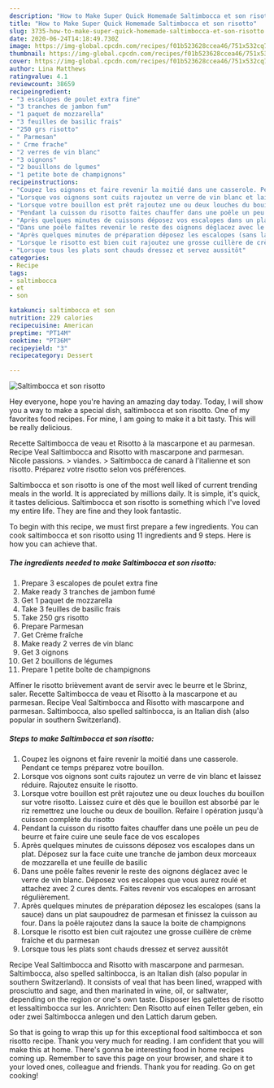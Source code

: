 ```yaml
---
description: "How to Make Super Quick Homemade Saltimbocca et son risotto"
title: "How to Make Super Quick Homemade Saltimbocca et son risotto"
slug: 3735-how-to-make-super-quick-homemade-saltimbocca-et-son-risotto
date: 2020-06-24T14:18:49.730Z
image: https://img-global.cpcdn.com/recipes/f01b523628ccea46/751x532cq70/saltimbocca-et-son-risotto-photo-principale-de-la-recette.jpg
thumbnail: https://img-global.cpcdn.com/recipes/f01b523628ccea46/751x532cq70/saltimbocca-et-son-risotto-photo-principale-de-la-recette.jpg
cover: https://img-global.cpcdn.com/recipes/f01b523628ccea46/751x532cq70/saltimbocca-et-son-risotto-photo-principale-de-la-recette.jpg
author: Lina Matthews
ratingvalue: 4.1
reviewcount: 38659
recipeingredient:
- "3 escalopes de poulet extra fine"
- "3 tranches de jambon fum"
- "1 paquet de mozzarella"
- "3 feuilles de basilic frais"
- "250 grs risotto"
- " Parmesan"
- " Crme frache"
- "2 verres de vin blanc"
- "3 oignons"
- "2 bouillons de lgumes"
- "1 petite bote de champignons"
recipeinstructions:
- "Coupez les oignons et faire revenir la moitié dans une casserole. Pendant ce temps préparez votre bouillon."
- "Lorsque vos oignons sont cuits rajoutez un verre de vin blanc et laissez réduire. Rajoutez ensuite le risotto."
- "Lorsque votre bouillon est prêt rajoutez une ou deux louches du bouillon sur votre risotto. Laissez cuire et dès que le bouillon est absorbé par le riz remettrez une louche ou deux de bouillon. Refaire l opération jusqu&#39;à cuisson complète du risotto"
- "Pendant la cuisson du risotto faites chauffer dans une poêle un peu de beurre et faire cuire une seule face de vos escalopes"
- "Après quelques minutes de cuissons déposez vos escalopes dans un plat. Déposez sur la face cuite une tranche de jambon deux morceaux de mozzarella et une feuille de basilic"
- "Dans une poêle faîtes revenir le reste des oignons déglacez avec le verre de vin blanc. Déposez vos escalopes que vous aurez roulé et attachez avec 2 cures dents. Faites revenir vos escalopes en arrosant régulièrement."
- "Après quelques minutes de préparation déposez les escalopes (sans la sauce) dans un plat saupoudrez de parmesan et finissez la cuisson au four. Dans la poêle rajoutez dans la sauce la boite de champignons"
- "Lorsque le risotto est bien cuit rajoutez une grosse cuillère de crème fraîche et du parmesan"
- "Lorsque tous les plats sont chauds dressez et servez aussitôt"
categories:
- Recipe
tags:
- saltimbocca
- et
- son

katakunci: saltimbocca et son 
nutrition: 229 calories
recipecuisine: American
preptime: "PT14M"
cooktime: "PT36M"
recipeyield: "3"
recipecategory: Dessert

---
```



![Saltimbocca et son risotto](https://img-global.cpcdn.com/recipes/f01b523628ccea46/751x532cq70/saltimbocca-et-son-risotto-photo-principale-de-la-recette.jpg)

Hey everyone, hope you're having an amazing day today. Today, I will show you a way to make a special dish, saltimbocca et son risotto. One of my favorites food recipes. For mine, I am going to make it a bit tasty. This will be really delicious.

Recette Saltimbocca de veau et Risotto à la mascarpone et au parmesan. Recipe Veal Saltimbocca and Risotto with mascarpone and parmesan. Nicole passions. &gt; viandes. &gt; Saltimbocca de canard à l&#39;italienne et son risotto. Préparez votre risotto selon vos préférences.

Saltimbocca et son risotto is one of the most well liked of current trending meals in the world. It is appreciated by millions daily. It is simple, it's quick, it tastes delicious. Saltimbocca et son risotto is something which I've loved my entire life. They are fine and they look fantastic.


To begin with this recipe, we must first prepare a few ingredients. You can cook saltimbocca et son risotto using 11 ingredients and 9 steps. Here is how you can achieve that.

<!--inarticleads1-->

##### The ingredients needed to make Saltimbocca et son risotto:

1. Prepare 3 escalopes de poulet extra fine
1. Make ready 3 tranches de jambon fumé
1. Get 1 paquet de mozzarella
1. Take 3 feuilles de basilic frais
1. Take 250 grs risotto
1. Prepare  Parmesan
1. Get  Crème fraîche
1. Make ready 2 verres de vin blanc
1. Get 3 oignons
1. Get 2 bouillons de légumes
1. Prepare 1 petite boîte de champignons


Affiner le risotto brièvement avant de servir avec le beurre et le Sbrinz, saler. Recette Saltimbocca de veau et Risotto à la mascarpone et au parmesan. Recipe Veal Saltimbocca and Risotto with mascarpone and parmesan. Saltimbocca, also spelled saltinbocca, is an Italian dish (also popular in southern Switzerland). 

<!--inarticleads2-->

##### Steps to make Saltimbocca et son risotto:

1. Coupez les oignons et faire revenir la moitié dans une casserole. Pendant ce temps préparez votre bouillon.
1. Lorsque vos oignons sont cuits rajoutez un verre de vin blanc et laissez réduire. Rajoutez ensuite le risotto.
1. Lorsque votre bouillon est prêt rajoutez une ou deux louches du bouillon sur votre risotto. Laissez cuire et dès que le bouillon est absorbé par le riz remettrez une louche ou deux de bouillon. Refaire l opération jusqu&#39;à cuisson complète du risotto
1. Pendant la cuisson du risotto faites chauffer dans une poêle un peu de beurre et faire cuire une seule face de vos escalopes
1. Après quelques minutes de cuissons déposez vos escalopes dans un plat. Déposez sur la face cuite une tranche de jambon deux morceaux de mozzarella et une feuille de basilic
1. Dans une poêle faîtes revenir le reste des oignons déglacez avec le verre de vin blanc. Déposez vos escalopes que vous aurez roulé et attachez avec 2 cures dents. Faites revenir vos escalopes en arrosant régulièrement.
1. Après quelques minutes de préparation déposez les escalopes (sans la sauce) dans un plat saupoudrez de parmesan et finissez la cuisson au four. Dans la poêle rajoutez dans la sauce la boite de champignons
1. Lorsque le risotto est bien cuit rajoutez une grosse cuillère de crème fraîche et du parmesan
1. Lorsque tous les plats sont chauds dressez et servez aussitôt


Recipe Veal Saltimbocca and Risotto with mascarpone and parmesan. Saltimbocca, also spelled saltinbocca, is an Italian dish (also popular in southern Switzerland). It consists of veal that has been lined, wrapped with prosciutto and sage, and then marinated in wine, oil, or saltwater, depending on the region or one&#39;s own taste. Disposer les galettes de risotto et lessaltimbocca sur les. Anrichten: Den Risotto auf einen Teller geben, ein oder zwei Saltimbocca anlegen und den Lattich darum geben. 

So that is going to wrap this up for this exceptional food saltimbocca et son risotto recipe. Thank you very much for reading. I am confident that you will make this at home. There's gonna be interesting food in home recipes coming up. Remember to save this page on your browser, and share it to your loved ones, colleague and friends. Thank you for reading. Go on get cooking!
